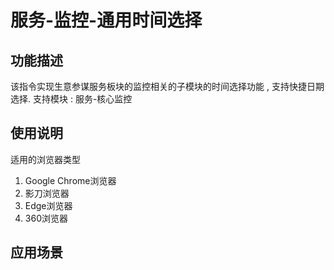 # 服务-监控-通用时间选择
## 功能描述
该指令实现生意参谋服务板块的监控相关的子模块的时间选择功能 , 支持快捷日期选择.
支持模块 : 服务-核心监控
## 使用说明
适用的浏览器类型
1. Google Chrome浏览器
2. 影刀浏览器
3. Edge浏览器
4. 360浏览器
## 应用场景
